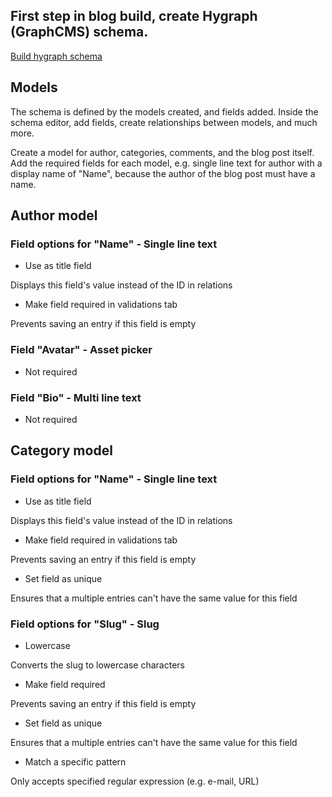 ## First step in blog build, create Hygraph (GraphCMS) schema.
[Build hygraph schema](https://hygraph.com/)
## Models
The schema is defined by the models created, and fields added. Inside the schema editor, add fields, create relationships between models, and much more.

Create a model for author, categories, comments, and the blog post itself. Add the required fields for each model, e.g. single line text for author with a display name of "Name", because the author of the blog post must have a name.

## Author model

### Field options for "Name" - Single line text

- Use as title field

Displays this field's value instead of the ID in relations

- Make field required in validations tab

Prevents saving an entry if this field is empty

### Field "Avatar" - Asset picker

- Not required

### Field "Bio" - Multi line text

- Not required

## Category model

### Field options for "Name" - Single line text

- Use as title field

Displays this field's value instead of the ID in relations

- Make field required in validations tab

Prevents saving an entry if this field is empty

- Set field as unique

Ensures that a multiple entries can't have the same value for this field

### Field options for "Slug" - Slug

- Lowercase

Converts the slug to lowercase characters

- Make field required

Prevents saving an entry if this field is empty

- Set field as unique

Ensures that a multiple entries can't have the same value for this field

- Match a specific pattern

Only accepts specified regular expression (e.g. e-mail, URL)



